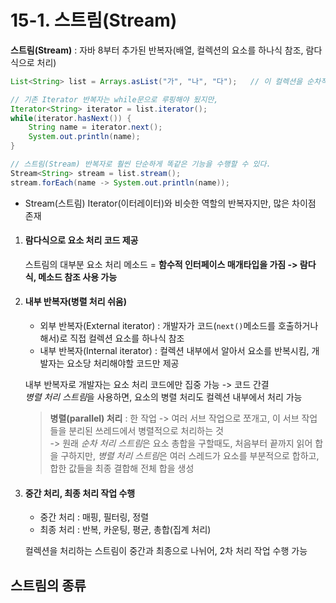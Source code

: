 # 15-1. 스트림(Stream)

**스트림(Stream)** : 자바 8부터 추가된 반복자(배열, 컬렉션의 요소를 하나식 참조, 람다식으로 처리)   

```java
List<String> list = Arrays.asList("가", "나", "다");   // 이 컬렉션을 순차적으로 처리하기 위해

// 기존 Iterator 반복자는 while문으로 루핑해야 됬지만,
Iterator<String> iterator = list.iterator();    
while(iterator.hasNext()) {
    String name = iterator.next();
    System.out.println(name);
}

// 스트림(Stream) 반복자로 훨씬 단순하게 똑같은 기능을 수행할 수 있다.
Stream<String> stream = list.stream();
stream.forEach(name -> System.out.println(name));
```

- Stream(스트림) Iterator(이터레이터)와 비슷한 역할의 반복자지만, 많은 차이점 존재

1. #### 람다식으로 요소 처리 코드 제공 
    
    스트림의 대부분 요소 처리 메소드 = **함수적 인터페이스 매개타입을 가짐 -> 람다식, 메소드 참조 사용 가능**
2. #### 내부 반복자(병렬 처리 쉬움)

    - 외부 반복자(External iterator) : 개발자가 코드(```next()```메소드를 호출하거나 해서)로 직접 컬렉션 요소를 하나식 참조
    - 내부 반복자(Internal iterator) : 컬렉션 내부에서 알아서 요소를 반복시킴, 개발자는 요소당 처리해야할 코드만 제공
    
    내부 반복자로 개발자는 요소 처리 코드에만 집중 가능 -> 코드 간결  
    *병렬 처리 스트림*을 사용하면, 요소의 병렬 처리도 컬렉션 내부에서 처리 가능
    
    > **병렬(parallel) 처리** : 한 작업 -> 여러 서브 작업으로 쪼개고, 이 서브 작업들을 분리된 쓰레드에서 병렬적으로 처리하는 것  
    -> 원래 *순차 처리 스트림*은 요소 총합을 구할때도, 처음부터 끝까지 읽어 합을 구하지만, *병렬 처리 스트림*은 여러 스레드가 요소를 부분적으로 합하고, 합한 값들을 최종 결합해 전체 합을 생성                                                                                                                                                                                                                                                                                         
     
3. #### 중간 처리, 최종 처리 작업 수행

    - 중간 처리 : 매핑, 필터링, 정렬
    - 최종 처리 : 반복, 카운팅, 평균, 총합(집계 처리)
    
    컬렉션을 처리하는 스트림이 중간과 최종으로 나뉘어, 2차 처리 작업 수행 가능
    

## 스트림의 종류

